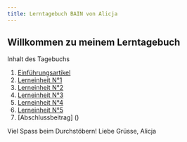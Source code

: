 ```yaml
---
title: Lerntagebuch BAIN von Alicja 
---
```


## Willkommen zu meinem Lerntagebuch

Inhalt des Tagebuchs

1. [Einführungsartikel](Einführungsartikel.md)
2. [Lerneinheit N°1](https://github.com/alset2103/LerntagebuchBAIN/blob/master/Lerneinheit1.md)
3. [Lerneinheit N°2](Lerneinheit2.md)
4. [Lerneinheit N°3](Lerneinheit3.md)
5. [Lerneinheit N°4](Lerneinheit4.md)
6. [Lerneinheit N°5](Lerneinheit5.md)
7. [Abschlussbeitrag] ()

Viel Spass beim Durchstöbern!
Liebe Grüsse, Alicja
